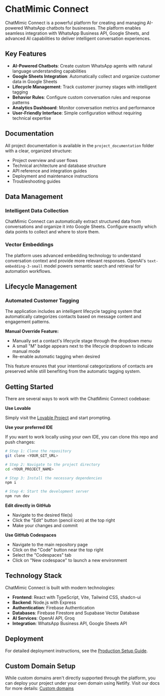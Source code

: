 # ChatMimic Connect

ChatMimic Connect is a powerful platform for creating and managing AI-powered WhatsApp chatbots for businesses. The platform enables seamless integration with WhatsApp Business API, Google Sheets, and advanced AI capabilities to deliver intelligent conversation experiences.

## Key Features

- **AI-Powered Chatbots**: Create custom WhatsApp agents with natural language understanding capabilities
- **Google Sheets Integration**: Automatically collect and organize customer data in Google Sheets
- **Lifecycle Management**: Track customer journey stages with intelligent tagging
- **Behavior Rules**: Configure custom conversation rules and response patterns
- **Analytics Dashboard**: Monitor conversation metrics and performance
- **User-Friendly Interface**: Simple configuration without requiring technical expertise

## Documentation

All project documentation is available in the `project_documentation` folder with a clear, organized structure:

- Project overview and user flows
- Technical architecture and database structure 
- API reference and integration guides
- Deployment and maintenance instructions
- Troubleshooting guides

## Data Management

### Intelligent Data Collection

ChatMimic Connect can automatically extract structured data from conversations and organize it into Google Sheets. Configure exactly which data points to collect and where to store them.

### Vector Embeddings

The platform uses advanced embedding technology to understand conversation context and provide more relevant responses. OpenAI's `text-embedding-3-small` model powers semantic search and retrieval for automation workflows.

## Lifecycle Management

### Automated Customer Tagging

The application includes an intelligent lifecycle tagging system that automatically categorizes contacts based on message content and engagement patterns.

**Manual Override Feature:**
- Manually set a contact's lifecycle stage through the dropdown menu
- A small "M" badge appears next to the lifecycle dropdown to indicate manual mode
- Re-enable automatic tagging when desired

This feature ensures that your intentional categorizations of contacts are preserved while still benefiting from the automatic tagging system.

## Getting Started

There are several ways to work with the ChatMimic Connect codebase:

**Use Lovable**

Simply visit the [Lovable Project](https://lovable.dev/projects/cc292d52-f917-488b-b1ce-98dfd75b5b1a) and start prompting.

**Use your preferred IDE**

If you want to work locally using your own IDE, you can clone this repo and push changes:

```sh
# Step 1: Clone the repository
git clone <YOUR_GIT_URL>

# Step 2: Navigate to the project directory
cd <YOUR_PROJECT_NAME>

# Step 3: Install the necessary dependencies
npm i

# Step 4: Start the development server
npm run dev
```

**Edit directly in GitHub**

- Navigate to the desired file(s)
- Click the "Edit" button (pencil icon) at the top right
- Make your changes and commit

**Use GitHub Codespaces**

- Navigate to the main repository page
- Click on the "Code" button near the top right
- Select the "Codespaces" tab
- Click on "New codespace" to launch a new environment

## Technology Stack

ChatMimic Connect is built with modern technologies:

- **Frontend**: React with TypeScript, Vite, Tailwind CSS, shadcn-ui
- **Backend**: Node.js with Express
- **Authentication**: Firebase Authentication
- **Databases**: Firebase Firestore and Supabase Vector Database
- **AI Services**: OpenAI API, Groq
- **Integration**: WhatsApp Business API, Google Sheets API

## Deployment

For detailed deployment instructions, see the [Production Setup Guide](project_documentation/6-deployment/production_setup.md).

## Custom Domain Setup

While custom domains aren't directly supported through the platform, you can deploy your project under your own domain using Netlify. Visit our docs for more details: [Custom domains](https://docs.lovable.dev/tips-tricks/custom-domain/)
